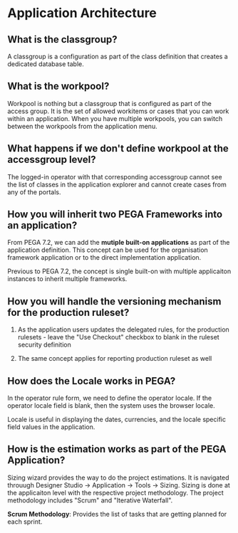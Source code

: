 # Application Architecture

## What is the classgroup?

A classgroup is a configuration as part of the class definition that creates a dedicated database table. 


## What is the workpool?

Workpool is nothing but a classgroup that is configured as part of the access group. It is the set of allowed workitems or cases that you can work within an application. When you have multiple workpools, you can switch between the workpools from the application menu.

## What happens if we don't define workpool at the accessgroup level?

The logged-in operator with that corresponding accessgroup cannot see the list of classes in the application explorer and cannot create cases from any of the portals. 

## How you will inherit two PEGA Frameworks into an application?

From PEGA 7.2, we can add the __mutiple built-on applications__ as part of the application definition. This concept can be used for the organisation framework application or to the direct implementation application.

Previous to PEGA 7.2, the concept is single built-on with multiple applicaiton instances to inherit multiple frameworks.

## How you will handle the versioning mechanism for the production ruleset?

1. As the application users updates the delegated rules, for the production rulesets - leave the "Use Checkout" checkbox to blank in the ruleset security definition 

2. The same concept applies for reporting production ruleset as well

## How does the Locale works in PEGA?

In the operator rule form, we need to define the operator locale. If the operator locale field is blank, then the system uses the browser locale.

Locale is useful in displaying the dates, currencies, and the locale specific field values in the application. 

## How is the estimation works as part of the PEGA Application?

Sizing wizard provides the way to do the project estimations. It is navigated throuugh Designer Studio -> Application -> Tools -> Sizing. Sizing is done at the applicaiton level with the respective project methodology. The project methodology includes "Scrum" and "Iterative Waterfall". 

__Scrum Methodology__: Provides the list of tasks that are getting planned for each sprint.  